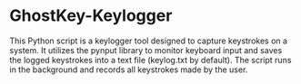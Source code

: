 # GhostKey-Keylogger
This Python script is a keylogger tool designed to capture keystrokes on a system. It utilizes the pynput library to monitor keyboard input and saves the logged keystrokes into a text file (keylog.txt by default). The script runs in the background and records all keystrokes made by the user.

